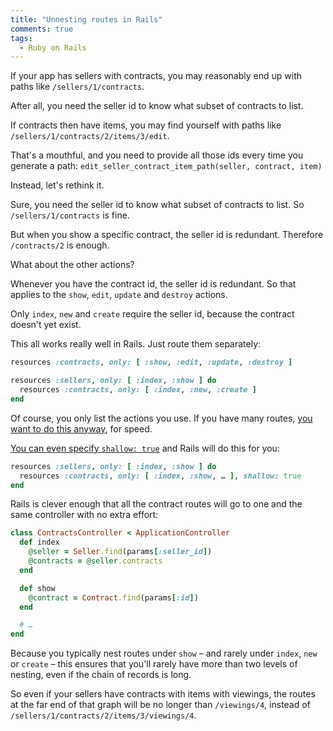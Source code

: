 ```yaml
---
title: "Unnesting routes in Rails"
comments: true
tags:
  - Ruby on Rails
---
```


If your app has sellers with contracts, you may reasonably end up with paths like `/sellers/1/contracts`.

After all, you need the seller id to know what subset of contracts to list.

If contracts then have items, you may find yourself with paths like `/sellers/1/contracts/2/items/3/edit`.

That's a mouthful, and you need to provide all those ids every time you generate a path: `edit_seller_contract_item_path(seller, contract, item)`

Instead, let's rethink it.

Sure, you need the seller id to know what subset of contracts to list. So `/sellers/1/contracts` is fine.

But when you show a specific contract, the seller id is redundant. Therefore `/contracts/2` is enough.

What about the other actions?

Whenever you have the contract id, the seller id is redundant. So that applies to the `show`, `edit`, `update` and `destroy` actions.

Only `index`, `new` and `create` require the seller id, because the contract doesn't yet exist.

This all works really well in Rails. Just route them separately:

``` ruby config/routes.rb
resources :contracts, only: [ :show, :edit, :update, :destroy ]

resources :sellers, only: [ :index, :show ] do
  resources :contracts, only: [ :index, :new, :create ]
end
```

Of course, you only list the actions you use. If you have many routes, [you want to do this anyway](http://guides.rubyonrails.org/routing.html#restricting-the-routes-created), for speed.

[You can even specify `shallow: true`](http://edgeguides.rubyonrails.org/routing.html#shallow-nesting) and Rails will do this for you:

``` ruby config/routes.rb
resources :sellers, only: [ :index, :show ] do
  resources :contracts, only: [ :index, :show, … ], shallow: true
end
```


Rails is clever enough that all the contract routes will go to one and the same controller with no extra effort:

``` ruby app/controllers/contracts_controller.rb
class ContractsController < ApplicationController
  def index
    @seller = Seller.find(params[:seller_id])
    @contracts = @seller.contracts
  end

  def show
    @contract = Contract.find(params[:id])
  end

  # …
end
```

Because you typically nest routes under `show` – and rarely under `index`, `new` or `create` – this ensures that you'll rarely have more than two levels of nesting, even if the chain of records is long.

So even if your sellers have contracts with items with viewings, the routes at the far end of that graph will be no longer than `/viewings/4`, instead of `/sellers/1/contracts/2/items/3/viewings/4`.
